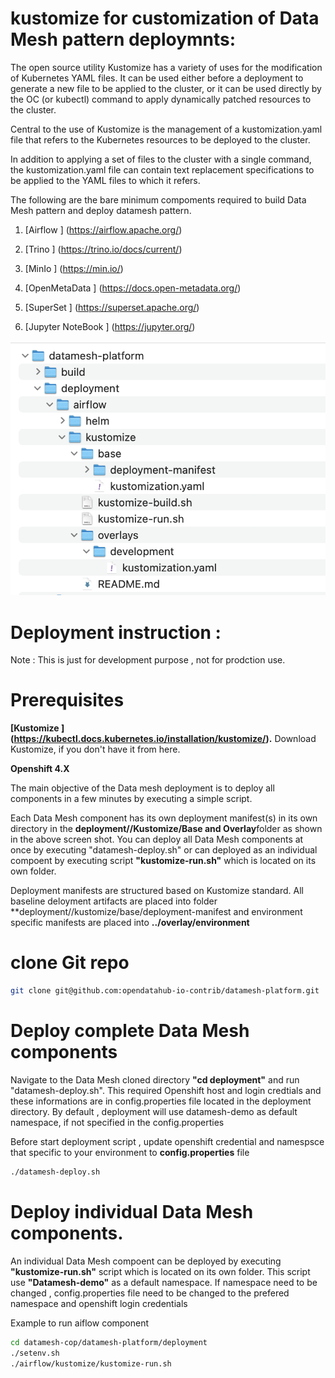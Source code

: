 # kustomize for customization of Data Mesh pattern deploymnts:

The open source utility Kustomize has a variety of uses for the modification of Kubernetes YAML files. It can be used either before a deployment to generate a new file to be applied to the cluster, or it can be used directly by the OC (or kubectl) command to apply dynamically patched resources to the cluster. 

Central to the use of Kustomize is the management of a kustomization.yaml file that refers to the Kubernetes resources to be deployed to the cluster. 

In addition to applying a set of files to the cluster with a single command, the kustomization.yaml file can contain text replacement specifications to be applied to the YAML files to which it refers.

The following are the bare minimum compoments required to build Data Mesh pattern and deploy datamesh pattern.

1. [Airflow ] (https://airflow.apache.org/)

2. [Trino ] (https://trino.io/docs/current/)

3. [MinIo ] (https://min.io/)

4. [OpenMetaData ] (https://docs.open-metadata.org/)

5. [SuperSet ] (https://superset.apache.org/)

6. [Jupyter NoteBook ] (https://jupyter.org/)


![images/deploy-structure.png](images/deploy-structure.png)

# Deployment instruction :

Note : This is just for development purpose ,  not for prodction use. 

# Prerequisites 

**[Kustomize ] (https://kubectl.docs.kubernetes.io/installation/kustomize/).** Download Kustomize, if you don't have it from here.

**Openshift 4.X**

The main objective of the Data mesh deployment is to deploy all components in a few minutes by executing a simple script.

Each Data Mesh component has its own deployment manifest(s) in its own directory in the **deployment/<componnent>/Kustomize/Base and Overlay**folder as shown in the above screen shot. You can deploy all Data Mesh components at once by executing "datamesh-deploy.sh" or can deployed as an individual compoent by executing script **"kustomize-run.sh"** which is located on its own folder. 

Deployment manifests are structured based on Kustomize standard. All baseline deloyment artifacts are placed into folder **deployment/<datamesh-componet>/kustomize/base/deployment-manifest and environment specific manifests are placed into **../overlay/environment** 


# clone Git repo 

```bash
git clone git@github.com:opendatahub-io-contrib/datamesh-platform.git
```
# Deploy complete Data Mesh components 

Navigate to the Data Mesh cloned directory **"cd deployment"** and run "datamesh-deploy.sh". This required Openshift host and login credtials and these informations are in config.properties file located in the deployment directory.  By default , deployment will use datamesh-demo as default namespace, if not specified in the config.properties

Before start deployment script , update openshift credential and namespsce that specific to your environment to **config.properties** file

```bash
./datamesh-deploy.sh
```

# Deploy individual Data Mesh components. 
 
 An individual Data Mesh compoent can be deployed by executing **"kustomize-run.sh"** script which is located on its own folder. This script use **"Datamesh-demo"** as a default namespace. If namespace need to be changed , config.properties file need to be changed to the prefered namespace and openshift login credentials

 Example to run aiflow component 

```bash
cd datamesh-cop/datamesh-platform/deployment
./setenv.sh
./airflow/kustomize/kustomize-run.sh
```


